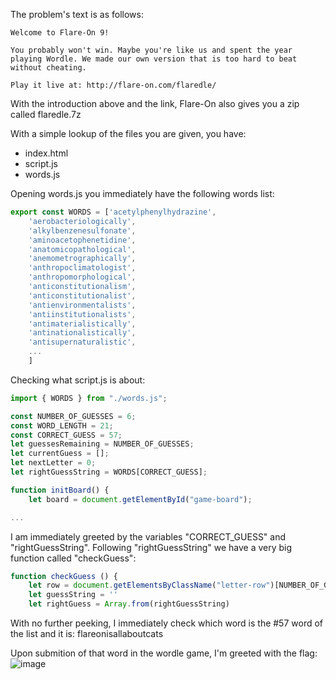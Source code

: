 The problem's text is as follows:
```
Welcome to Flare-On 9!

You probably won't win. Maybe you're like us and spent the year playing Wordle. We made our own version that is too hard to beat without cheating.

Play it live at: http://flare-on.com/flaredle/
```

With the introduction above and the link, Flare-On also gives you a zip called flaredle.7z

With a simple lookup of the files you are given, you have:
* index.html
* script.js
* words.js

Opening words.js you immediately have the following words list:
```js
export const WORDS = ['acetylphenylhydrazine',
	'aerobacteriologically',
	'alkylbenzenesulfonate',
	'aminoacetophenetidine',
	'anatomicopathological',
	'anemometrographically',
	'anthropoclimatologist',
	'anthropomorphological',
	'anticonstitutionalism',
	'anticonstitutionalist',
	'antienvironmentalists',
	'antiinstitutionalists',
	'antimaterialistically',
	'antinationalistically',
	'antisupernaturalistic',
	...
	]
```

Checking what script.js is about:
```js
import { WORDS } from "./words.js";

const NUMBER_OF_GUESSES = 6;
const WORD_LENGTH = 21;
const CORRECT_GUESS = 57;
let guessesRemaining = NUMBER_OF_GUESSES;
let currentGuess = [];
let nextLetter = 0;
let rightGuessString = WORDS[CORRECT_GUESS];

function initBoard() {
    let board = document.getElementById("game-board");

...
```

I am immediately greeted by the variables "CORRECT_GUESS" and "rightGuessString".
Following "rightGuessString" we have a very big function called "checkGuess":

```js
function checkGuess () {
    let row = document.getElementsByClassName("letter-row")[NUMBER_OF_GUESSES - guessesRemaining]
    let guessString = ''
    let rightGuess = Array.from(rightGuessString)
```

With no further peeking, I immediately check which word is the #57 word of the list and it is: flareonisallaboutcats

Upon submition of that word in the wordle game, I'm greeted with the flag: 
![image](https://user-images.githubusercontent.com/69819027/201485717-e7e4688d-b792-44bd-bf8a-5b01772a783a.png)
